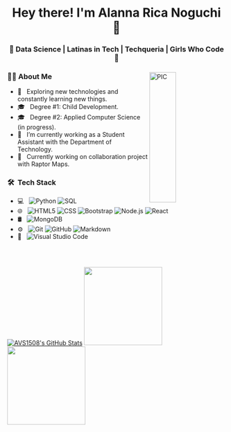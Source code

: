 <h1 align="center">Hey there! I'm Alanna Rica Noguchi 👋 </h1>
<h3 align="center">🚀 Data Science | Latinas in Tech | Techqueria | Girls Who Code  🚀</h3>
<div>
<img width = "35%" align="right" alt="PIC" height="300px" src="https://media.giphy.com/media/dWxO36Jzd6bTSt5dIY/giphy.gif" />
<div align="left"> 
  <h3> 👩‍💻 About Me </h3>

  - 🤔 &nbsp; Exploring new technologies and constantly learning new things.
  - 🎓 &nbsp; Degree #1: Child Development.
  - 🎓 &nbsp; Degree #2: Applied Computer Science (in progress).
  - 💼 &nbsp; I’m currently working as a Student Assistant with the Department of Technology.
  - 🌱 &nbsp; Currently working on collaboration project with Raptor Maps. 
</div> 
</div>


<h3> 🛠 &nbsp;Tech Stack</h3>

- 💻 &nbsp;
  ![Python](https://img.shields.io/badge/-Python-333333?style=flat&logo=python)
  ![SQL](https://img.shields.io/badge/SQL-SQL-blue)
- 🌐 &nbsp;
  ![HTML5](https://img.shields.io/badge/-HTML5-333333?style=flat&logo=HTML5)
  ![CSS](https://img.shields.io/badge/-CSS-333333?style=flat&logo=CSS3&logoColor=1572B6)
  ![Bootstrap](https://img.shields.io/badge/-Bootstrap-333333?style=flat&logo=bootstrap&logoColor=563D7C)
  ![Node.js](https://img.shields.io/badge/-Node.js-333333?style=flat&logo=node.js)
  ![React](https://img.shields.io/badge/-React-333333?style=flat&logo=react)
- 🛢 &nbsp;
  ![MongoDB](https://img.shields.io/badge/-MongoDB-333333?style=flat&logo=mongodb)
- ⚙️ &nbsp;
  ![Git](https://img.shields.io/badge/-Git-333333?style=flat&logo=git)
  ![GitHub](https://img.shields.io/badge/-GitHub-333333?style=flat&logo=github)
  ![Markdown](https://img.shields.io/badge/-Markdown-333333?style=flat&logo=markdown)
- 🔧 &nbsp;
  ![Visual Studio Code](https://img.shields.io/badge/-Visual%20Studio%20Code-333333?style=flat&logo=visual-studio-code&logoColor=007ACC)
  

<br/>

<br/>

[![AVS1508's GitHub Stats](https://github-readme-stats.vercel.app/api?username=alannanoguchi&show_icons=true)](https://github.com/alannanoguchi)
<a href="https://github.com/alannanoguchi">
  <img height="180em" src="https://github-readme-stats.vercel.app/api?username=alannanoguchi&theme=buefy&show_icons=true" />
  <img height="180em" src="https://github-readme-stats.vercel.app/api/top-langs/?username=alannanoguchi&theme=buefy&layout=compact" />
</a>

<br/>
